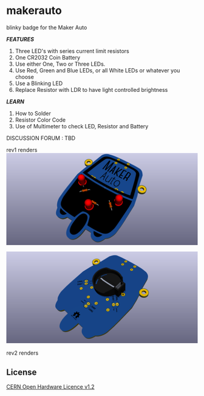 # makerauto
blinky badge for the Maker Auto

***FEATURES***

1. Three LED's with series current limit resistors
2. One CR2032 Coin Battery
3. Use either One, Two or Three LEDs.
4. Use Red, Green and Blue LEDs, or all White LEDs or whatever you choose
5. Use a Blinking LED
6. Replace Resistor with LDR to have light controlled brightness

***LEARN***

1. How to Solder
2. Resistor Color Code
3. Use of Multimeter to check LED, Resistor and Battery

DISCUSSION FORUM : TBD

rev1 renders
![Maker Auto TOP](https://github.com/MakersAsylumIndia/makerauto/blob/master/kicad/images/makerauto_top.png)

![Maker Auto BOT](https://github.com/MakersAsylumIndia/makerauto/blob/master/kicad/images/makerauto_bot.png)

rev2 renders



License
-------
[CERN Open Hardware Licence v1.2 ]

[CERN Open Hardware Licence v1.2 ]:http://www.ohwr.org/attachments/2388/cern_ohl_v_1_2.txt

